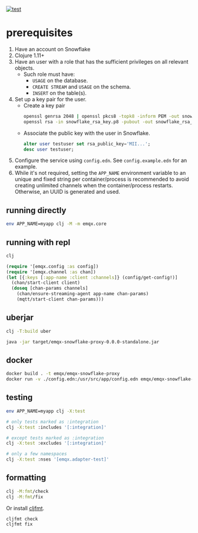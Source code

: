 [![test](https://github.com/emqx/emqx-snowflake-proxy/actions/workflows/test.yaml/badge.svg?branch=main)](https://github.com/emqx/emqx-snowflake-proxy/actions/workflows/test.yaml)

# prerequisites

1. Have an account on Snowflake
2. Clojure 1.11+
3. Have an user with a role that has the sufficient privileges on all relevant objects.
   - Such role must have:
      - `USAGE` on the database.
      - `CREATE STREAM` and `USAGE` on the schema.
      - `INSERT` on the table(s).
4. Set up a key pair for the user.
   - Create a key pair
     ```sh
     openssl genrsa 2048 | openssl pkcs8 -topk8 -inform PEM -out snowflake_rsa_key.p8 -nocrypt
     openssl rsa -in snowflake_rsa_key.p8 -pubout -out snowflake_rsa_key.pub
     ```
   - Associate the public key with the user in Snowflake.
     ```sql
     alter user testuser set rsa_public_key='MII...';
     desc user testuser;
     ```
5. Configure the service using `config.edn`.  See `config.example.edn` for an example.
6. While it's not required, setting the `APP_NAME` environment variable to an unique and
   fixed string per container/process is recommended to avoid creating unlimited channels
   when the container/process restarts.  Otherwise, an UUID is generated and used.

## running directly

```sh
env APP_NAME=myapp clj -M -m emqx.core
```

## running with repl

```sh
clj
```

```clojure
(require '[emqx.config :as config])
(require '[emqx.channel :as chan])
(let [{:keys [:app-name :client :channels]} (config/get-config!)]
  (chan/start-client client)
  (doseq [chan-params channels]
    (chan/ensure-streaming-agent app-name chan-params)
    (mqtt/start-client chan-params)))
```

## uberjar

```sh
clj -T:build uber

java -jar target/emqx-snowflake-proxy-0.0.0-standalone.jar
```

## docker

```bash
docker build . -t emqx/emqx-snowflake-proxy
docker run -v ./config.edn:/usr/src/app/config.edn emqx/emqx-snowflake-proxy
```

## testing

```sh
env APP_NAME=myapp clj -X:test

# only tests marked as :integration
clj -X:test :includes '[:integration]'

# except tests marked as :integration
clj -X:test :excludes '[:integration]'

# only a few namespaces
clj -X:test :nses '[emqx.adapter-test]'
```

## formatting

```sh
clj -M:fmt/check
clj -M:fmt/fix
```

Or install [cljfmt](https://github.com/weavejester/cljfmt).

```sh
cljfmt check
cljfmt fix
```
